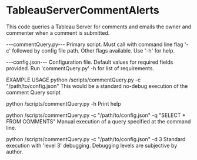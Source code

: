 # TableauServerCommentAlerts
This code queries a Tableau Server for comments and emails the owner and commenter when a comment is submitted.

---commentQuery.py---
Primary script.  Must call with command line flag '-c' followed by config file path.  Other flags available.  Use '-h' for help.

---config.json---
Configuration file.  Default values for required fields provided.  Run 'commentQuery.py' -h for list of requirements.

EXAMPLE USAGE
python /scripts/commentQuery.py -c "/path/to/config.json"
  This would be a standard no-debug execution of the comment Query script
  
python /scripts/commentQuery.py -h
  Print help

python /scripts/commentQuery.py -c "/path/to/config.json" -q "SELECT * FROM COMMENTS"
  Manual execution of a query specified at the command line.

python /scripts/commentQuery.py -c "/path/to/config.json" -d 3
  Standard execution with 'level 3' debugging.  Debugging levels are subjective by author.
